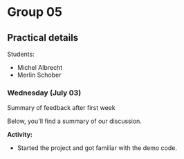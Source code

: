 # Group 05

## Practical details

Students:

- Michel Albrecht
- Merlin Schober

### Wednesday (July 03)

Summary of feedback after first week

Below, you'll find a summary of our discussion.

**Activity:**

- Started the project and got familiar with the demo code.
